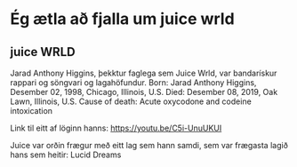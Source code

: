 # Ég ætla að fjalla um juice wrld
## juice WRLD
Jarad Anthony Higgins, þekktur faglega sem Juice Wrld, var bandarískur rappari og söngvari og lagahöfundur.
Born:
Jarad Anthony Higgins, Desember 02, 1998, Chicago, Illinois, U.S.
Died:
Desember 08, 2019, Oak Lawn, Illinois, U.S.
Cause of death:
Acute oxycodone and codeine intoxication

Link til eitt af löginn hanns:
https://youtu.be/C5i-UnuUKUI

Juice var orðin frægur með eitt lag sem hann samdi, sem var frægasta lagið hans sem heitir: Lucid Dreams

